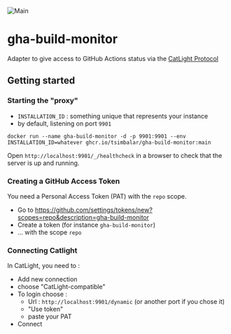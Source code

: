 ![Main](https://github.com/tsimbalar/gha-build-monitor/workflows/Main/badge.svg?event=push)

# gha-build-monitor
Adapter to give access to GitHub Actions status via the [CatLight Protocol](https://github.com/catlightio/catlight-protocol)

## Getting started

### Starting the "proxy"
- `INSTALLATION_ID` : something unique that represents your instance
- by default, listening on port `9901`

```
docker run --name gha-build-monitor -d -p 9901:9901 --env INSTALLATION_ID=whatever ghcr.io/tsimbalar/gha-build-monitor:main
```

Open `http://localhost:9901/_/healthcheck` in a browser to check that the server is up and running.

### Creating a GitHub Access Token
You need a Personal Access Token (PAT) with the `repo` scope.

- Go to https://github.com/settings/tokens/new?scopes=repo&description=gha-build-monitor
- Create a token (for instance `gha-build-monitor`)
- ... with the scope `repo`

### Connecting Catlight
In CatLight, you need to : 
- Add new connection
- choose "CatLight-compatible"
- To login choose : 
  - Url : `http://localhost:9901/dynamic` (or another port if you chose it)
  - "Use token"
  - paste your PAT
- Connect

